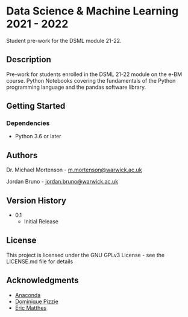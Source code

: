 # Data Science & Machine Learning 2021 - 2022

Student pre-work for the DSML module 21-22.

## Description

Pre-work for students enrolled in the DSML 21-22 module on the e-BM course. Python Notebooks covering the fundamentals of the Python programming language and the pandas software library.

## Getting Started

### Dependencies

* Python 3.6 or later

## Authors

Dr. Michael Mortenson - m.mortenson@warwick.ac.uk

Jordan Bruno - jordan.bruno@warwick.ac.uk

## Version History

* 0.1
    * Initial Release

## License

This project is licensed under the GNU GPLv3 License - see the LICENSE.md file for details

## Acknowledgments

* [Anaconda](https://www.anaconda.com/products/individual)
* [Dominique Pizzie](https://gist.github.com/DomPizzie/7a5ff55ffa9081f2de27c315f5018afc)
* [Eric Matthes](https://ehmatthes.github.io/)
